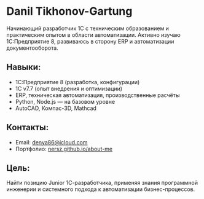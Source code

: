 # Danil Tikhonov-Gartung


Начинающий разработчик 1С с техническим образованием и практическим опытом в области автоматизации. Активно изучаю 1С:Предприятие 8, развиваюсь в сторону ERP и автоматизации документооборота.

## Навыки:
- 1С:Предприятие 8 (разработка, конфигурации)
- 1С v7.7 (опыт внедрения и оптимизации)
- ERP, техническая автоматизация, производственные расчёты
- Python, Node.js — на базовом уровне
- AutoCAD, Компас-3D, Mathcad

## Контакты:
- Email: [denya86@icloud.com](mailto:denya86@icloud.com)
- Портфолио: [nersz.github.io/about-me](https://nersz.github.io/about-me)

## Цель:
Найти позицию Junior 1С-разработчика, применяя знания программной инженерии и системного подхода к автоматизации бизнес-процессов.

